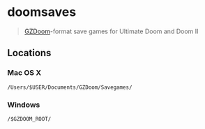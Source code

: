 # doomsaves

> [GZDoom](https://zdoom.org/downloads)-format save games for Ultimate Doom and Doom II

## Locations

### Mac OS X

    /Users/$USER/Documents/GZDoom/Savegames/

### Windows

    /$GZDOOM_ROOT/
  
